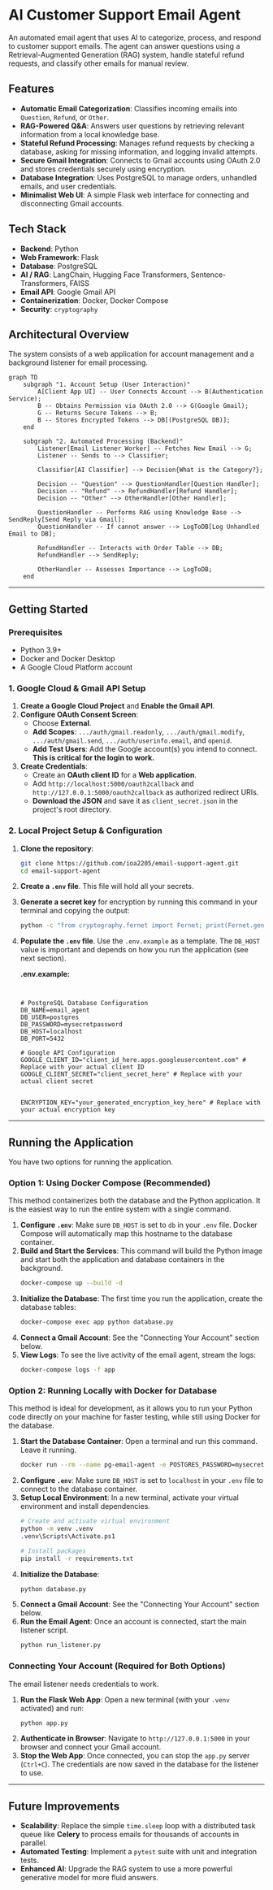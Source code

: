 # AI Customer Support Email Agent

An automated email agent that uses AI to categorize, process, and respond to customer support emails. The agent can answer questions using a Retrieval-Augmented Generation (RAG) system, handle stateful refund requests, and classify other emails for manual review.

## Features

-   **Automatic Email Categorization**: Classifies incoming emails into `Question`, `Refund`, or `Other`.
-   **RAG-Powered Q&A**: Answers user questions by retrieving relevant information from a local knowledge base.
-   **Stateful Refund Processing**: Manages refund requests by checking a database, asking for missing information, and logging invalid attempts.
-   **Secure Gmail Integration**: Connects to Gmail accounts using OAuth 2.0 and stores credentials securely using encryption.
-   **Database Integration**: Uses PostgreSQL to manage orders, unhandled emails, and user credentials.
-   **Minimalist Web UI**: A simple Flask web interface for connecting and disconnecting Gmail accounts.

## Tech Stack

-   **Backend**: Python
-   **Web Framework**: Flask
-   **Database**: PostgreSQL
-   **AI / RAG**: LangChain, Hugging Face Transformers, Sentence-Transformers, FAISS
-   **Email API**: Google Gmail API
-   **Containerization**: Docker, Docker Compose
-   **Security**: `cryptography`

## Architectural Overview

The system consists of a web application for account management and a background listener for email processing.

```mermaid
graph TD
    subgraph "1. Account Setup (User Interaction)"
        A[Client App UI] -- User Connects Account --> B(Authentication Service);
        B -- Obtains Permission via OAuth 2.0 --> G(Google Gmail);
        G -- Returns Secure Tokens --> B;
        B -- Stores Encrypted Tokens --> DB[(PostgreSQL DB)];
    end

    subgraph "2. Automated Processing (Backend)"
        Listener[Email Listener Worker] -- Fetches New Email --> G;
        Listener -- Sends to --> Classifier;
        
        Classifier[AI Classifier] --> Decision{What is the Category?};

        Decision -- "Question" --> QuestionHandler[Question Handler];
        Decision -- "Refund" --> RefundHandler[Refund Handler];
        Decision -- "Other" --> OtherHandler[Other Handler];

        QuestionHandler -- Performs RAG using Knowledge Base --> SendReply[Send Reply via Gmail];
        QuestionHandler -- If cannot answer --> LogToDB[Log Unhandled Email to DB];
        
        RefundHandler -- Interacts with Order Table --> DB;
        RefundHandler --> SendReply;

        OtherHandler -- Assesses Importance --> LogToDB;
    end
```

---

## Getting Started

### Prerequisites

-   Python 3.9+
-   Docker and Docker Desktop
-   A Google Cloud Platform account

### 1. Google Cloud & Gmail API Setup

1.  **Create a Google Cloud Project** and **Enable the Gmail API**.
2.  **Configure OAuth Consent Screen**:
    -   Choose **External**.
    -   **Add Scopes**: `.../auth/gmail.readonly`, `.../auth/gmail.modify`, `.../auth/gmail.send`, `.../auth/userinfo.email`, and `openid`.
    -   **Add Test Users**: Add the Google account(s) you intend to connect. **This is critical for the login to work.**
3.  **Create Credentials**:
    -   Create an **OAuth client ID** for a **Web application**.
    -   Add `http://localhost:5000/oauth2callback` and `http://127.0.0.1:5000/oauth2callback` as authorized redirect URIs.
    -   **Download the JSON** and save it as `client_secret.json` in the project's root directory.

### 2. Local Project Setup & Configuration

1.  **Clone the repository**:
    ```bash
    git clone https://github.com/ioa2205/email-support-agent.git
    cd email-support-agent
    ```
2.  **Create a `.env` file**. This file will hold all your secrets.
3.  **Generate a secret key** for encryption by running this command in your terminal and copying the output:
    ```bash
    python -c "from cryptography.fernet import Fernet; print(Fernet.generate_key().decode())"
    ```
4.  **Populate the `.env` file**. Use the `.env.example` as a template. The `DB_HOST` value is important and depends on how you run the application (see next section).

    **.env.example:**
    ```


    # PostgreSQL Database Configuration
    DB_NAME=email_agent
    DB_USER=postgres
    DB_PASSWORD=mysecretpassword
    DB_HOST=localhost
    DB_PORT=5432

    # Google API Configuration
    GOOGLE_CLIENT_ID="client_id_here.apps.googleusercontent.com" # Replace with your actual client ID
    GOOGLE_CLIENT_SECRET="client_secret_here" # Replace with your actual client secret


    ENCRYPTION_KEY="your_generated_encryption_key_here" # Replace with your actual encryption key

---

## Running the Application

You have two options for running the application.

### Option 1: Using Docker Compose (Recommended)

This method containerizes both the database and the Python application. It is the easiest way to run the entire system with a single command.

1.  **Configure `.env`**: Make sure `DB_HOST` is set to `db` in your `.env` file. Docker Compose will automatically map this hostname to the database container.
2.  **Build and Start the Services**: This command will build the Python image and start both the application and database containers in the background.
    ```bash
    docker-compose up --build -d
    ```
3.  **Initialize the Database**: The first time you run the application, create the database tables:
    ```bash
    docker-compose exec app python database.py
    ```
4.  **Connect a Gmail Account**: See the "Connecting Your Account" section below.
5.  **View Logs**: To see the live activity of the email agent, stream the logs:
    ```bash
    docker-compose logs -f app
    ```

### Option 2: Running Locally with Docker for Database

This method is ideal for development, as it allows you to run your Python code directly on your machine for faster testing, while still using Docker for the database.

1.  **Start the Database Container**: Open a terminal and run this command. Leave it running.
    ```bash
    docker run --rm --name pg-email-agent -e POSTGRES_PASSWORD=mysecretpassword -e POSTGRES_DB=email_agent -p 5432:5432 postgres
    ```
2.  **Configure `.env`**: Make sure `DB_HOST` is set to `localhost` in your `.env` file to connect to the database container.
3.  **Setup Local Environment**: In a new terminal, activate your virtual environment and install dependencies.
    ```bash
    # Create and activate virtual environment
    python -m venv .venv
    .venv\Scripts\Activate.ps1

    # Install packages
    pip install -r requirements.txt
    ```
4.  **Initialize the Database**:
    ```bash
    python database.py
    ```
5.  **Connect a Gmail Account**: See the "Connecting Your Account" section below.
6.  **Run the Email Agent**: Once an account is connected, start the main listener script.
    ```bash
    python run_listener.py
    ```

### Connecting Your Account (Required for Both Options)

The email listener needs credentials to work.
1.  **Run the Flask Web App**: Open a new terminal (with your `.venv` activated) and run:
    ```bash
    python app.py
    ```
2.  **Authenticate in Browser**: Navigate to `http://127.0.0.1:5000` in your browser and connect your Gmail account.
3.  **Stop the Web App**: Once connected, you can stop the `app.py` server (`Ctrl+C`). The credentials are now saved in the database for the listener to use.

---

## Future Improvements

-   **Scalability**: Replace the simple `time.sleep` loop with a distributed task queue like **Celery** to process emails for thousands of accounts in parallel.
-   **Automated Testing**: Implement a `pytest` suite with unit and integration tests.
-   **Enhanced AI**: Upgrade the RAG system to use a more powerful generative model for more fluid answers.